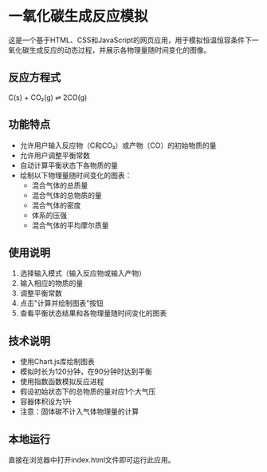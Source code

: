 # 一氧化碳生成反应模拟

这是一个基于HTML、CSS和JavaScript的网页应用，用于模拟恒温恒容条件下一氧化碳生成反应的动态过程，并展示各物理量随时间变化的图像。

## 反应方程式

C(s) + CO₂(g) ⇌ 2CO(g)

## 功能特点

- 允许用户输入反应物（C和CO₂）或产物（CO）的初始物质的量
- 允许用户调整平衡常数
- 自动计算平衡状态下各物质的量
- 绘制以下物理量随时间变化的图表：
  - 混合气体的总质量
  - 混合气体的总物质的量
  - 混合气体的密度
  - 体系的压强
  - 混合气体的平均摩尔质量

## 使用说明

1. 选择输入模式（输入反应物或输入产物）
2. 输入相应的物质的量
3. 调整平衡常数
4. 点击"计算并绘制图表"按钮
5. 查看平衡状态结果和各物理量随时间变化的图表

## 技术说明

- 使用Chart.js库绘制图表
- 模拟时长为120分钟，在90分钟时达到平衡
- 使用指数函数模拟反应进程
- 假设初始状态下的总物质的量对应1个大气压
- 容器体积设为1升
- 注意：固体碳不计入气体物理量的计算

## 本地运行

直接在浏览器中打开index.html文件即可运行此应用。
